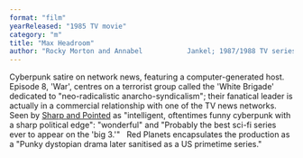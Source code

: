 ```yaml
---
format: "film"
yearReleased: "1985 TV movie"
category: "m"
title: "Max Headroom"
author: "Rocky Morton and Annabel 			Jankel; 1987/1988 TV series, created by Morton & Jankel"
---
```

Cyberpunk satire on network news, featuring a  computer-generated host. Episode 8, 'War', centres on a terrorist group called  the 'White Brigade' dedicated to "neo-radicalistic anarcho-syndicalism"; their  fanatical leader is actually in a commercial relationship with one of the TV  news networks.
 
Seen by <a href="https://seesharppress.wordpress.com/2016/04/14/two-nearly-forgotten-great-70s-and-80s-sci-fi-tv-series-now-on-youtube/?blogsub=confirming#blog_subscription-2"> Sharp and Pointed</a> as "intelligent, oftentimes funny cyberpunk with a sharp  political edge": "wonderful" and "Probably the best sci-fi series ever to appear  on the 'big 3.'"
 
Red Planets  encapsulates the production as a "Punky dystopian drama later sanitised as a US  primetime series."
 